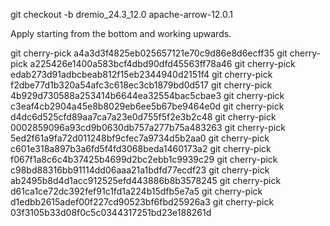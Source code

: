 git checkout -b dremio_24.3_12.0 apache-arrow-12.0.1  

Apply starting from the bottom and working upwards.

git cherry-pick a4a3d3f4825eb025657121e70c9d86e8d6ecff35
git cherry-pick a225426e1400a583bcf4dbd90dfd45563ff78a46
git cherry-pick edab273d91adbcbeab812f15eb2344940d2151f4
git cherry-pick f2dbe77d1b320a54afc3c618ec3cb1879bd0d517
git cherry-pick 4b929d730588a253414b6644ea32554bac5cbae3
git cherry-pick c3eaf4cb2904a45e8b8029eb6ee5b67be9464e0d
git cherry-pick d4dc6d525cfd89aa7ca7a23e0d755f5f2e3b2c48
git cherry-pick 0002859096a93cd9b0630db757a277b75a483263
git cherry-pick 5ed2f61a9fa72d011248bf9cfec7a9734d5b2aa0
git cherry-pick c601e318a897b3a6fd5f4fd3068beda1460173a2
git cherry-pick f067f1a8c6c4b37425b4699d2bc2ebb1c9939c29
git cherry-pick c98bd88316bb91114dd06aaa21a1bdfd77ecdf23
git cherry-pick ab2495b8d4d1acc912525efd443886b8b3578245
git cherry-pick d61ca1ce72dc392fef91c1fd1a224b15dfb5e7a5
git cherry-pick d1edbb2615adef00f227cd90523bf6fbd25926a3
git cherry-pick 03f3105b33d08f0c5c0344317251bd23e188261d
